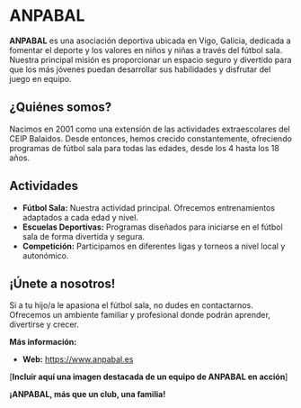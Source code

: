 # ANPABAL

**ANPABAL** es una asociación deportiva ubicada en Vigo, Galicia, dedicada a fomentar el deporte y los valores en niños y niñas a través del fútbol sala. Nuestra principal misión es proporcionar un espacio seguro y divertido para que los más jóvenes puedan desarrollar sus habilidades y disfrutar del juego en equipo.

## ¿Quiénes somos?
Nacimos en 2001 como una extensión de las actividades extraescolares del CEIP Balaidos. Desde entonces, hemos crecido constantemente, ofreciendo programas de fútbol sala para todas las edades, desde los 4 hasta los 18 años. 

## Actividades
* **Fútbol Sala:** Nuestra actividad principal. Ofrecemos entrenamientos adaptados a cada edad y nivel.
* **Escuelas Deportivas:** Programas diseñados para iniciarse en el fútbol sala de forma divertida y segura.
* **Competición:** Participamos en diferentes ligas y torneos a nivel local y autonómico.

## ¡Únete a nosotros!
Si a tu hijo/a le apasiona el fútbol sala, no dudes en contactarnos. Ofrecemos un ambiente familiar y profesional donde podrán aprender, divertirse y crecer.

**Más información:**
* **Web:** https://www.anpabal.es

[**Incluir aquí una imagen destacada de un equipo de ANPABAL en acción**]

**¡ANPABAL, más que un club, una familia!**
